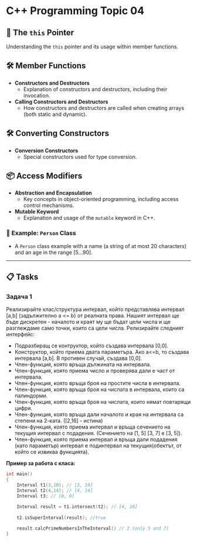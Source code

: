 # C++ Programming Topic 04

## 🔄 The `this` Pointer
Understanding the `this` pointer and its usage within member functions.

## 🛠 Member Functions
- **Constructors and Destructors**
  - Explanation of constructors and destructors, including their invocation.
- **Calling Constructors and Destructors**
  - How constructors and destructors are called when creating arrays (both static and dynamic).

## 🛠 Converting Constructors
- **Conversion Constructors**
  - Special constructors used for type conversion.

## 📦 Access Modifiers
- **Abstraction and Encapsulation**
  - Key concepts in object-oriented programming, including access control mechanisms.
- **Mutable Keyword**
  - Explanation and usage of the `mutable` keyword in C++.

### 🧑 Example: `Person` Class
- A `Person` class example with a name (a string of at most 20 characters) and an age in the range [5...90].

---

## 📋 Tasks

### Задача 1

Реализирайте клас/структура интервал, който представлява интервал [a,b] (задължително а <= b) от реалната права. Нашият интервал ще бъде дискретен - началото и краят му ще бъдат цели числа и ще разглеждаме само точки, които са цели числа. Релизирайте следният интерфейс:

- Подразбиращ се контруктор, който създава интервала [0,0].
- Конструктор, който приема двата параметъра. Ако a<=b, то създава интервала [a,b]. В противен случай, създава [0,0].
- Член-функция, която връща дължината на интервала.
- Член-функция, която приема число и проверява дали е част от интервала.
- Член-функция, която връща броя на простите числа в интервала.
- Член-функция, която връща броя на числата в интервала, които са палиндорми.
- Член-функция, която връща броя на числата, които нямат повтарящи цифри.
- Член-функция, която връща дали началото и края на интервала са степени на 2-ката. ([2,16] - истина)
- Член-функция, която приема интервал и връща сечението на текущия интервал с подадения. (Сечението на [1, 5] [3, 7] e [3, 5]).
- Член-функция, която приема интервал и връща дали подадения (като параметър) интервал е подинтервал на текущия(обектът, от който се извиква функцията).

**Пример за работа с класа:**

```cpp
int main()
{
    Interval t1(3,10); // [3, 10]
    Interval t2(4,14); // [4, 14]
    Interval t3; // [0, 0]

    Interval result = t1.intersect(t2); // [4, 10]
    
    t2.isSuperInterval(result); //true
    
    result.calcPrimeNumbersInTheInterval() // 2 (only 5 and 7)
}

